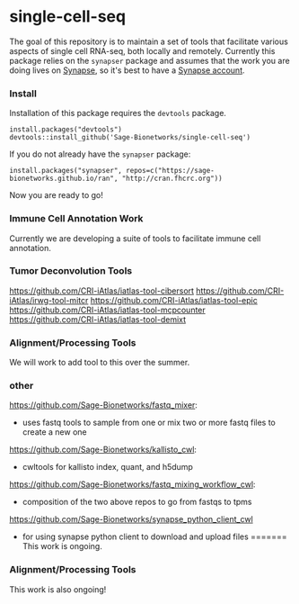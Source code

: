 # single-cell-seq
The goal of this repository is to maintain a set of tools that facilitate various aspects of single cell RNA-seq, both locally and remotely. Currently this package relies on the `synapser` package and assumes that the work you are doing lives on [Synapse](http://www.synapse.org), so it's best to have a [Synapse account](http://www.synapse.org/register). 

### Install
Installation of this package requires the `devtools` package.

```
install.packages("devtools")
devtools::install_github('Sage-Bionetworks/single-cell-seq')
```

If you do not already have the `synapser` package:
```
install.packages("synapser", repos=c("https://sage-bionetworks.github.io/ran", "http://cran.fhcrc.org"))
```
Now you are ready to go!

### Immune Cell Annotation Work
Currently we are developing a suite of tools to facilitate immune cell annotation.

### Tumor Deconvolution Tools
https://github.com/CRI-iAtlas/iatlas-tool-cibersort
https://github.com/CRI-iAtlas/irwg-tool-mitcr
https://github.com/CRI-iAtlas/iatlas-tool-epic
https://github.com/CRI-iAtlas/iatlas-tool-mcpcounter
https://github.com/CRI-iAtlas/iatlas-tool-demixt

### Alignment/Processing Tools
We will work to add tool to this over the summer.

### other
https://github.com/Sage-Bionetworks/fastq_mixer:
- uses fastq tools to sample from one or mix two or more fastq files to create a new one

https://github.com/Sage-Bionetworks/kallisto_cwl:
- cwltools for kallisto index, quant, and h5dump

https://github.com/Sage-Bionetworks/fastq_mixing_workflow_cwl:
- composition of the two above repos to go from fastqs to tpms

https://github.com/Sage-Bionetworks/synapse_python_client_cwl
- for using synapse python client to download and upload files
=======
This work is ongoing.

### Alignment/Processing Tools
This work is also ongoing!

